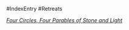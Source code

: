 #IndexEntry #Retreats

[_Four Circles, Four Parables of Stone and Light_](https://dharmaseed.org/retreats/4377/)
